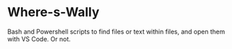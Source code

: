# Where-s-Wally
Bash and Powershell scripts to find files or text within files, and open them with VS Code. Or not. 
